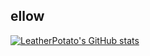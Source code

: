 ## ellow

[![LeatherPotato's GitHub stats](https://github-readme-stats.vercel.app/api?username=LeatherPotato)](https://github.com/anuraghazra/github-readme-stats)

<!--
**LeatherPotato/LeatherPotato** is a ✨ _special_ ✨ repository because its `README.md` (this file) appears on your GitHub profile.

Here are some ideas to get you started:

- 🔭 I’m currently working on ...
- 🌱 I’m currently learning ...
- 👯 I’m looking to collaborate on ...
- 🤔 I’m looking for help with ...
- 💬 Ask me about ...
- 📫 How to reach me: ...
- 😄 Pronouns: ...
- ⚡ Fun fact: ...
-->
